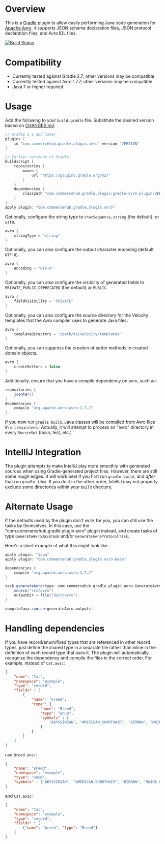 # Overview

This is a [Gradle](http://www.gradle.org/) plugin to allow easily performing Java code generation for [Apache Avro](http://avro.apache.org/).  It supports JSON schema declaration files, JSON protocol declaration files, and Avro IDL files.

[![Build Status](https://travis-ci.org/commercehub-oss/gradle-avro-plugin.svg?branch=master)](https://travis-ci.org/commercehub-oss/gradle-avro-plugin)

# Compatibility

* Currently tested against Gradle 2.7; other versions may be compatible
* Currently tested against Avro 1.7.7; other versions may be compatible
* Java 7 or higher required

# Usage

Add the following to your `build.gradle` file.  Substitute the desired version based on [CHANGES.md](https://github.com/commercehub-oss/gradle-avro-plugin/blob/master/CHANGES.md).

```groovy
// Gradle 2.1 and later
plugins {
    id "com.commercehub.gradle.plugin.avro" version "VERSION"
}

// Earlier versions of Gradle
buildscript {
    repositories {
        maven {
            url "https://plugins.gradle.org/m2/"
        }
    }
    dependencies {
        classpath "com.commercehub.gradle.plugin:gradle-avro-plugin:VERSION"
    }
}
apply plugin: "com.commercehub.gradle.plugin.avro"
```

Optionally, configure the string type to `charSequence`, `string` (the default), or `utf8`.

```groovy
avro {
    stringType = "string"
}
```

Optionally, you can also configure the output character encoding (default `UTF-8`).

```groovy
avro {
    encoding = "UTF-8"
}
```

Optionally, you can also configure the visibility of generated fields to `PRIVATE`, `PUBLIC_DEPRECATED` (the default)
or `PUBLIC`.

```groovy
avro {
    fieldVisibility = "PRIVATE"
}
```

Optionally, you can also configure the source directory for the Velocity templates that the Avro compiler uses to
generate Java files.

```groovy
avro {
    templateDirectory = "/path/to/velocity/templates"
}
```

Optionally, you can suppress the creation of setter methods in created domain objects.

```groovy
avro {
    createSetters = false
}
```

Additionally, ensure that you have a compile dependency on avro, such as:

```groovy
repositories {
    jcenter()
}
dependencies {
    compile "org.apache.avro:avro:1.7.7"
}
```

If you now run `gradle build`, Java classes will be compiled from Avro files in `src/main/avro`.  Actually, it will attempt to process an "avro" directory in every `SourceSet` (main, test, etc.)

# IntelliJ Integration

The plugin attempts to make IntelliJ play more smoothly with generated sources when using Gradle-generated project files.  However, there are still some rough edges.  It will work best if you first run `gradle build`, and _after_ that run `gradle idea`.  If you do it in the other order, IntelliJ may not properly exclude some directories within your `build` directory.

# Alternate Usage

If the defaults used by the plugin don't work for you, you can still use the tasks by themselves.  In this case, use the "com.commercehub.gradle.plugin.avro" plugin instead, and create tasks of type `GenerateAvroJavaTask` and/or `GenerateAvroProtocolTask`.

Here's a short example of what this might look like:

```groovy
apply plugin: "java"
apply plugin: "com.commercehub.gradle.plugin.avro-base"

dependencies {
    compile "org.apache.avro:avro:1.7.7"
}

task generateAvro(type: com.commercehub.gradle.plugin.avro.GenerateAvroJavaTask) {
    source("src/avro")
    outputDir = file("dest/avro")
}

compileJava.source(generateAvro.outputs)
```

# Handling dependencies

If you have record/enum/fixed types that are referenced in other record types, just define the shared type in a separate file rather than inline in the definition of each record type that uses it.  The plugin will automatically recognize the dependency and compile the files in the correct order.  For example, instead of `Cat.avsc`:

```json
{
    "name": "Cat",
    "namespace": "example",
    "type": "record",
    "fields" : [
        {
            "name": "breed",
            "type": {
                "name": "Breed",
                "type": "enum",
                "symbols" : [
                    "ABYSSINIAN", "AMERICAN_SHORTHAIR", "BIRMAN", "MAINE_COON", "ORIENTAL", "PERSIAN", "RAGDOLL", "SIAMESE", "SPHYNX"
                ]
            }
        }
    ]
}
```

use `Breed.avsc`:

```json
{
    "name": "Breed",
    "namespace": "example",
    "type": "enum",
    "symbols" : ["ABYSSINIAN", "AMERICAN_SHORTHAIR", "BIRMAN", "MAINE_COON", "ORIENTAL", "PERSIAN", "RAGDOLL", "SIAMESE", "SPHYNX"]
}
```


and `Cat.avsc`:

```json
{
    "name": "Cat",
    "namespace": "example",
    "type": "record",
    "fields" : [
        {"name": "breed", "type": "Breed"}
    ]
}
```
